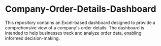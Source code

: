 # Company-Order-Details-Dashboard
This repository contains an Excel-based dashboard designed to provide a comprehensive view of a company's order details. The dashboard is intended to help businesses track and analyze order data, enabling informed decision-making.
